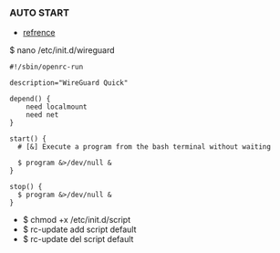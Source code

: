### AUTO START 
* [refrence][1]

$ nano /etc/init.d/wireguard
```
#!/sbin/openrc-run

description="WireGuard Quick"

depend() {
    need localmount
    need net
}

start() {
  # [&] Execute a program from the bash terminal without waiting 
     
  $ program &>/dev/null & 
}

stop() {
  $ program &>/dev/null &
}
```
* $ chmod +x /etc/init.d/script
* $ rc-update add script default
* $ rc-update del script default


[1]:https://wiki.gentoo.org/wiki/OpenRC
